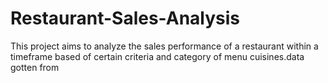 # Restaurant-Sales-Analysis
This project aims to analyze the sales performance of a restaurant within a timeframe based of certain criteria  and category of menu cuisines.data gotten from 
